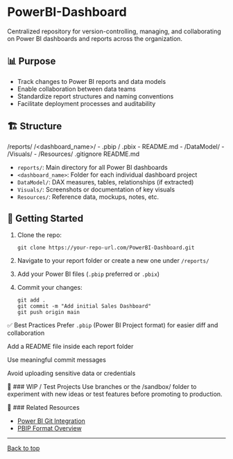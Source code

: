 <span id="top"></span>

# PowerBI-Dashboard
Centralized repository for version-controlling, managing, and collaborating on Power BI dashboards and reports across the organization.

## 📊 Purpose

- Track changes to Power BI reports and data models
- Enable collaboration between data teams
- Standardize report structures and naming conventions
- Facilitate deployment processes and auditability

## 🏗️ Structure

/reports/ /<dashboard_name>/ - .pbip / .pbix - README.md - /DataModel/ - /Visuals/ - /Resources/ .gitignore README.md


- `reports/`: Main directory for all Power BI dashboards
- `<dashboard_name>`: Folder for each individual dashboard project
- `DataModel/`: DAX measures, tables, relationships (if extracted)
- `Visuals/`: Screenshots or documentation of key visuals
- `Resources/`: Reference data, mockups, notes, etc.

## 🚀 Getting Started

1. Clone the repo:

   ```shell
   git clone https://your-repo-url.com/PowerBI-Dashboard.git
   ```
   
2. Navigate to your report folder or create a new one under `/reports/`

3. Add your Power BI files (`.pbip` preferred or `.pbix`)

4. Commit your changes:
   ```shell
   git add .
   git commit -m "Add initial Sales Dashboard"
   git push origin main
   ```
✅ Best Practices
Prefer `.pbip` (Power BI Project format) for easier diff and collaboration

Add a README file inside each report folder

Use meaningful commit messages

Avoid uploading sensitive data or credentials

🧪 ### WIP / Test Projects
Use branches or the /sandbox/ folder to experiment with new ideas or test features before promoting to production.

📎 ### Related Resources
* [Power BI Git Integration](https://docs.snowplow.io/docs)
* [PBIP Format Overview](https://docs.snowplow.io/docs)


---

[Back to top](#top)
